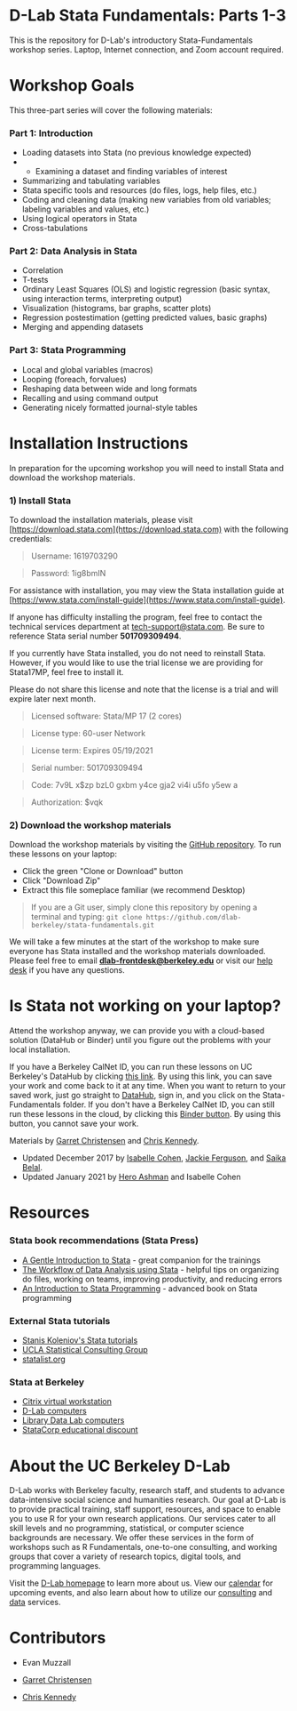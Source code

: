 # D-Lab Stata Fundamentals: Parts 1-3

This is the repository for D-Lab's introductory Stata-Fundamentals workshop series. Laptop, Internet connection, and Zoom account required.

# Workshop Goals

This three-part series will cover the following materials:

### Part 1:  Introduction
* Loading datasets into Stata (no previous knowledge expected)
* * Examining a dataset and finding variables of interest
* Summarizing and tabulating variables
* Stata specific tools and resources (do files, logs, help files, etc.)
* Coding and cleaning data (making new variables from old variables; labeling variables and values, etc.)
* Using logical operators in Stata
* Cross-tabulations

### Part 2: Data Analysis in Stata 
* Correlation
* T-tests
* Ordinary Least Squares (OLS) and logistic regression (basic syntax, using interaction terms, interpreting output)
* Visualization (histograms, bar graphs, scatter plots)
* Regression postestimation (getting predicted values, basic graphs)
* Merging and appending datasets

### Part 3: Stata Programming
* Local and global variables (macros)
* Looping (foreach, forvalues)
* Reshaping data between wide and long formats
* Recalling and using command output
* Generating nicely formatted journal-style tables

# Installation Instructions

In preparation for the upcoming workshop you will need to install Stata and download the workshop materials.

### 1) Install Stata

To download the installation materials, please visit [https://download.stata.com](https://download.stata.com) with the following credentials:

> Username:  1619703290

> Password:  1ig8bmIN

For assistance with installation, you may view the Stata installation
guide at [https://www.stata.com/install-guide](https://www.stata.com/install-guide). 

If anyone has difficulty installing the program, feel free to contact the technical services department at [tech-support@stata.com](tech-support@stata.com). Be sure to reference Stata serial number **501709309494**.

If you currently have Stata installed, you do not need to reinstall Stata. However, if you would like to use the trial license we are providing for Stata17MP, feel free to install it.

Please do not share this license and note that the license is a trial and will expire later next month.

> Licensed software: Stata/MP 17 (2 cores)

> License type: 60-user Network

> License term: Expires 05/19/2021

> Serial number: 501709309494

> Code: 7v9L x$zp bzL0 gxbm y4ce gja2 vi4i u5fo y5ew a

> Authorization: $vqk

### 2) Download the workshop materials

Download the workshop materials by visiting the [GitHub repository](https://github.com/dlab-berkeley/stata-fundamentals). To run these lessons on your laptop: 

* Click the green "Clone or Download" button
* Click "Download Zip"
* Extract this file someplace familiar (we recommend Desktop) 

> If you are a Git user, simply clone this repository by opening a terminal and typing: `git clone https://github.com/dlab-berkeley/stata-fundamentals.git`

We will take a few minutes at the start of the workshop to make sure everyone has Stata installed and the workshop materials downloaded. Please feel free to email **dlab-frontdesk@berkeley.edu** or visit our [help desk](https://dlab.berkeley.edu/frontdesk) if you have any questions.

# Is Stata not working on your laptop?

Attend the workshop anyway, we can provide you with a cloud-based solution (DataHub or Binder) until you figure out the problems with your local installation. 

If you have a Berkeley CalNet ID, you can run these lessons on UC Berkeley's DataHub by clicking [this link](https://datahub.berkeley.edu/hub/user-redirect/git-pull?repo=https%3A%2F%2Fgithub.com%2Fdlab-berkeley%2Fpython-fundamentals&urlpath=tree%2Fpython-fundamentals%2F). By using this link, you can save your work and come back to it at any time. When you want to return to your saved work, just go straight to [DataHub](https://datahub.berkeley.edu), sign in, and you click on the Stata-Fundamentals folder.
If you don't have a Berkeley CalNet ID, you can still run these lessons in the cloud, by clicking this [Binder button](https://mybinder.org/v2/gh/dlab-berkeley/python-fundamentals/master). By using this button, you cannot save your work. 



Materials by [Garret Christensen](https://www.ocf.berkeley.edu/~garret/dlab/index.html) and [Chris Kennedy](http://ck37.com).

* Updated December 2017 by [Isabelle Cohen](http://dlab.berkeley.edu/people/isabelle-cohen), [Jackie Ferguson](https://dlab.berkeley.edu/people/jackie-ferguson), and [Saika Belal](https://dlab.berkeley.edu/people/saika-belal).
* Updated January 2021 by [Hero Ashman](https://dlab.berkeley.edu/people/hero-ashman) and Isabelle Cohen

# Resources

### Stata book recommendations (Stata Press)
* [A Gentle Introduction to Stata](http://www.stata-press.com/books/gentle-introduction-to-stata/) - great companion for the trainings
* [The Workflow of Data Analysis using Stata](http://www.stata-press.com/books/workflow-data-analysis-stata/) - helpful tips on organizing do files, working on teams, improving productivity, and reducing errors
* [An Introduction to Stata Programming](http://www.stata-press.com/books/introduction-stata-programming/) - advanced book on Stata programming

### External Stata tutorials
* [Stanis Koleniov's Stata tutorials](http://web.missouri.edu/~kolenikovs/stata/Duke/)
* [UCLA Statistical Consulting Group](https://stats.idre.ucla.edu/stata/)
* [statalist.org](http://www.statalist.org/)

### Stata at Berkeley

* [Citrix virtual workstation](http://ist.berkeley.edu/is/platforms/citrix)
* [D-Lab computers](http://dlab.berkeley.edu/space)
* [Library Data Lab computers](http://www.lib.berkeley.edu/libraries/data-lab)
* [StataCorp educational discount](http://www.stata.com/order/new/edu/gradplans/student-pricing/)

# About the UC Berkeley D-Lab
D-Lab works with Berkeley faculty, research staff, and students to advance data-intensive social science and humanities research. Our goal at D-Lab is to provide practical training, staff support, resources, and space to enable you to use R for your own research applications. Our services cater to all skill levels and no programming, statistical, or computer science backgrounds are necessary. We offer these services in the form of workshops such as R Fundamentals, one-to-one consulting, and working groups that cover a variety of research topics, digital tools, and programming languages.  

Visit the [D-Lab homepage](http://dlab.berkeley.edu/) to learn more about us. View our [calendar](http://dlab.berkeley.edu/calendar-node-field-date) for upcoming events, and also learn about how to utilize our [consulting](http://dlab.berkeley.edu/consulting) and [data](http://dlab.berkeley.edu/data-resources) services. 

# Contributors

* Evan Muzzall

* [Garret Christensen](https://dlab.berkeley.edu/people/garret-christensen)
* [Chris Kennedy](https://dlab.berkeley.edu/people/chris-kennedy)


